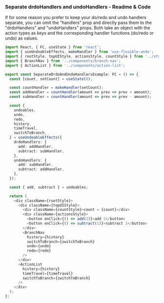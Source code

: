 ### Separate drdoHandlers and undoHandlers - Readme & Code

If for some reason you prefer to keep your do/redo and undo handlers separate, you can omit the "handlers" prop and directly pass them to the "drdoHandlers" and "undoHandlers" props. Both take an object with the action types as keys and the corresponding handler functions (do/redo or undo) as values.

```typescript
import React, { FC, useState } from 'react';
import { useUndoableEffects, makeHandler } from 'use-flexible-undo';
import { rootStyle, topUIStyle, actionsStyle, countStyle } from '../styles';
import { BranchNav } from '../components/branch-nav';
import { ActionList } from '../components/action-list';

export const SeparateDrdoAndUndoHandlersExample: FC = () => {
  const [count, setCount] = useState(0);

  const countHandler = makeHandler(setCount);
  const addHandler = countHandler(amount => prev => prev + amount);
  const subHandler = countHandler(amount => prev => prev - amount);

  const {
    undoables,
    undo,
    redo,
    history,
    timeTravel,
    switchToBranch,
  } = useUndoableEffects({
    drdoHandlers: {
      add: addHandler,
      subtract: subHandler,
    },
    undoHandlers: {
      add: subHandler,
      subtract: addHandler,
    },
  });

  const { add, subtract } = undoables;

  return (
    <div className={rootStyle}>
      <div className={topUIStyle}>
        <div className={countStyle}>count = {count}</div>
        <div className={actionsStyle}>
          <button onClick={() => add(2)}>add 2</button>
          <button onClick={() => subtract(1)}>subtract 1</button>
        </div>
        <BranchNav
          history={history}
          switchToBranch={switchToBranch}
          undo={undo}
          redo={redo}
        />
      </div>
      <ActionList
        history={history}
        timeTravel={timeTravel}
        switchToBranch={switchToBranch}
      />
    </div>
  );
};
```
